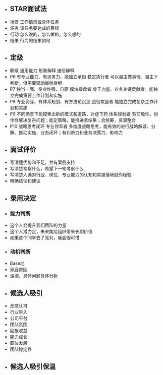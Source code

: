 - ## STAR面试法
- 场景   工作情景或具体任务
- 任务   该任务要达成的目标
- 行动   怎么说的，怎么做的，怎么想的
- 结果   行为的结果如何
- ## 定级
- 职级                     通用能力                            形象解释         通俗解释
- P6  有专业能力、有思考力、能独立承担     稳定执行者    可以自主做事情、自主下判断，但需要辅助目标拆解
- P7  独当一面、专业性强、自驱                    模块操盘者   骨干力量、业务关键贡献者，能独立完成重要工作计划和实施
- P8  专业资深、有体系规划、有方法论沉淀   战役攻坚者  能独立完成复杂工作计划和实施
- P9 不同场景下能摸索出新的模式和道路，对症下药  体系规划者   有前瞻性，创作性解决复杂问题；能定策略，能推进拿结果；会统筹，资源整合
- P10  战略思考闭环     专业领军者      多维度战略思考，能有效的进行战略解读、分解、推动实施、业务闭环；有判断力和业务决策力、影响力
- ## 面试评价
- 写清楚优势和不足，并有案例支持
- 写清楚考察什么，希望下一轮考察什么
- 写清楚人选对行业、岗位、专业能力的认知和实操落地就你经验
- 明确结论和建议
- ## 录用决定
- ### 能力判断
- 这个人会提升我们团队的力量
- 这个人潜力足，未来能给组织带来长期价值
- 如果这个同学去了竞对，我会很可惜
- ### 动机判断
- Base地
- 家庭原因
- 深挖，具体问题具体分析
- ## 候选人吸引
- 反馈认可
- 行业带入
- 公司平台
- 团队氛围
- 回报收益
- 能力成长
- 职位发展
- 团队稳定性
- ## 候选人吸引保温